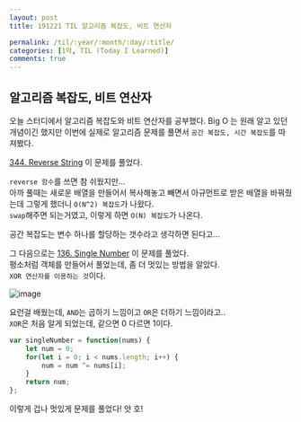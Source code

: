 ```yaml
---
layout: post
title: 191221 TIL 알고리즘 복잡도, 비트 연산자

permalink: /til/:year/:month/:day/:title/
categories: [1막, TIL (Today I Learned)]
comments: true
---
```


## 알고리즘 복잡도, 비트 연산자

오늘 스터디에서 알고리즘 복잡도와 비트 연산자를 공부했다. 
Big O 는 원래 알고 있던 개념이긴 했지만 이번에 실제로 알고리즘 문제를 풀면서 `공간 복잡도, 시간 복잡도`를 따져봤다.   

[344. Reverse String](https://leetcode.com/problems/reverse-string) 이 문제를 풀었다. 

`reverse 함수`를 쓰면 참 쉬웠지만...  
아까 풀때는 새로운 배열을 만들어서 복사해놓고 빼면서 아규먼트로 받은 배열을 바꿔줬는데 그렇게 했더니 `O(N^2) 복잡도`가 나왔다.  
`swap`해주면 되는거였고, 이렇게 하면 `O(N) 복잡도`가 나온다.  

공간 복잡도는 변수 하나를 할당하는 갯수라고 생각하면 된다고... 

그 다음으로는 [136. Single Number](https://leetcode.com/problems/single-number/) 이 문제를 풀었다.  
평소처럼 객체를 만들어서 풀었는데, 좀 더 멋있는 방법을 알았다.  
`XOR 연산자를 이용하는 것`이다. 

![image](https://user-images.githubusercontent.com/40848630/71308274-cf6f3c00-243d-11ea-908c-def43450be9e.png)

요런걸 배웠는데, `AND`는 곱하기 느낌이고 `OR`은 더하기 느낌이라고..  
`XOR`은 처음 알게 되었는데, 같으면 0 다르면 1이다.  

```js
var singleNumber = function(nums) {
    let num = 0;
    for(let i = 0; i < nums.length; i++) {
        num = num ^= nums[i];
    }
    return num;
};
```

이렇게 겁나 멋있게 문제를 풀었다!  얏 호! 
